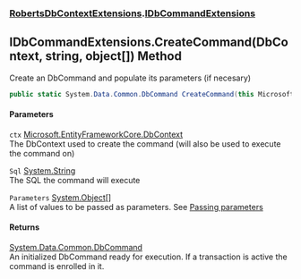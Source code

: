### [RobertsDbContextExtensions](RobertsDbContextExtensions 'RobertsDbContextExtensions').[IDbCommandExtensions](IDbCommandExtensions 'RobertsDbContextExtensions.IDbCommandExtensions')
## IDbCommandExtensions.CreateCommand(DbContext, string, object[]) Method
Create an DbCommand and populate its parameters (if necesary)
```csharp
public static System.Data.Common.DbCommand CreateCommand(this Microsoft.EntityFrameworkCore.DbContext ctx, string Sql, params object[] Parameters);
```
#### Parameters
<a name='RobertsDbContextExtensions_IDbCommandExtensions_CreateCommand(Microsoft_EntityFrameworkCore_DbContext_string_object__)_ctx'></a>
`ctx` [Microsoft.EntityFrameworkCore.DbContext](https://docs.microsoft.com/en-us/dotnet/api/Microsoft.EntityFrameworkCore.DbContext 'Microsoft.EntityFrameworkCore.DbContext')  
The DbContext used to create the command (will also be used to execute the command on)
  
<a name='RobertsDbContextExtensions_IDbCommandExtensions_CreateCommand(Microsoft_EntityFrameworkCore_DbContext_string_object__)_Sql'></a>
`Sql` [System.String](https://docs.microsoft.com/en-us/dotnet/api/System.String 'System.String')  
The SQL the command will execute
  
<a name='RobertsDbContextExtensions_IDbCommandExtensions_CreateCommand(Microsoft_EntityFrameworkCore_DbContext_string_object__)_Parameters'></a>
`Parameters` [System.Object](https://docs.microsoft.com/en-us/dotnet/api/System.Object 'System.Object')[[]](https://docs.microsoft.com/en-us/dotnet/api/System.Array 'System.Array')  
A list of values to be passed as parameters. See [Passing parameters](https://github.com/rmacfadyen/RobertsDbContextExtensions/blob/master/Parameters.md 'https://github.com/rmacfadyen/RobertsDbContextExtensions/blob/master/Parameters.md')
  
#### Returns
[System.Data.Common.DbCommand](https://docs.microsoft.com/en-us/dotnet/api/System.Data.Common.DbCommand 'System.Data.Common.DbCommand')  
An initialized DbCommand ready for execution. If a transaction
            is active the command is enrolled in it.
